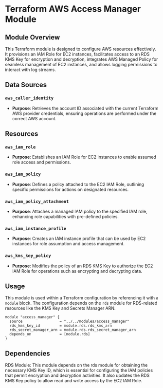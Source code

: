 # Terraform AWS Access Manager  Module

## Module Overview

This Terraform module is designed to configure AWS resources effectively. It provisions an IAM Role for EC2 instances, facilitates access to an RDS KMS Key for encryption and decryption, integrates AWS Managed Policy for seamless management of EC2 instances, and allows logging permissions to interact with log streams.


## Data Sources

### `aws_caller_identity`
- **Purpose**: Retrieves the account ID associated with the current Terraform AWS provider credentials, ensuring operations are performed under the correct AWS account.

## Resources

### `aws_iam_role`
- **Purpose**: Establishes an IAM Role for EC2 instances to enable assumed role access and permissions.

### `aws_iam_policy`
- **Purpose**: Defines a policy attached to the EC2 IAM Role, outlining specific permissions for actions on designated resources.

### `aws_iam_policy_attachment`
- **Purpose**: Attaches a managed IAM policy to the specified IAM role, enhancing role capabilities with pre-defined policies.

### `aws_iam_instance_profile`
- **Purpose**: Creates an IAM instance profile that can be used by EC2 instances for role assumption and access management.

### `aws_kms_key_policy`
- **Purpose**: Modifies the policy of an RDS KMS Key to authorize the EC2 IAM Role for operations such as encrypting and decrypting data.


## Usage

This module is used within a Terraform configuration by referencing it with a `module` block. The configuration depends on the `rds` module for RDS-related resources like the KMS Key and Secrets Manager ARN.

```hcl
module "access_manager" {
  source                 = "../../modules/access_manager"
  rds_kms_key_id         = module.rds.rds_kms_arn
  rds_secret_manager_arn = module.rds.rds_secret_manager_arn
  depends_on             = [module.rds]
}
```


## Dependencies

RDS Module: This module depends on the rds module for obtaining the necessary KMS Key ID, which is essential for configuring the IAM policies that permit encryption and decryption activities. It also updates the RDS KMS Key policy to allow read and write access by the EC2 IAM Role.